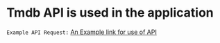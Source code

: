 # Tmdb API is used in the application


<!-- `Api key(v3 Auth):`
_6cab8f1bc6c79b46b07caa568a62bd8d_ -->

`Example API Request:`
[An Example link for use of API](https://api.themoviedb.org/3/movie/550?api_key=6cab8f1bc6c79b46b07caa568a62bd8d)

<!-- `API Read Access Token (v4 auth):`
_eyJhbGciOiJIUzI1NiJ9.eyJhdWQiOiI2Y2FiOGYxYmM2Yzc5YjQ2YjA3Y2FhNTY4YTYyYmQ4ZCIsInN1YiI6IjYwYTRiM2FkNTQzMzk4MDA2ZTNhODQ3MiIsInNjb3BlcyI6WyJhcGlfcmVhZCJdLCJ2ZXJzaW9uIjoxfQ.FR7lwMwFqcJVifTF6Mxj9AvwLUT76cxhPeE7kA7f6xk_ -->
